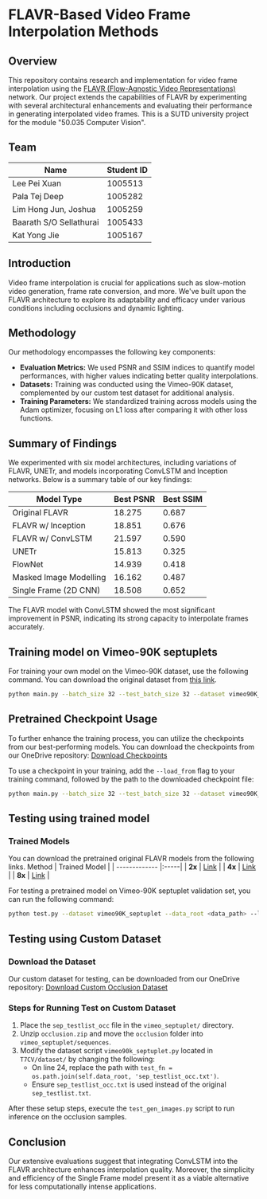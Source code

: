 # FLAVR-Based Video Frame Interpolation Methods

## Overview
This repository contains research and implementation for video frame interpolation using the [FLAVR (Flow-Agnostic Video Representations)](https://tarun005.github.io/FLAVR/) network. Our project extends the capabilities of FLAVR by experimenting with several architectural enhancements and evaluating their performance in generating interpolated video frames. This is a SUTD university project for the module "50.035 Computer Vision".

## Team

| Name                | Student ID |
|---------------------|------------|
| Lee Pei Xuan        | 1005513    |
| Pala Tej Deep       | 1005282    |
| Lim Hong Jun, Joshua| 1005259    |
| Baarath S/O Sellathurai | 1005433    |
| Kat Yong Jie        | 1005167    |

## Introduction
Video frame interpolation is crucial for applications such as slow-motion video generation, frame rate conversion, and more. We've built upon the FLAVR architecture to explore its adaptability and efficacy under various conditions including occlusions and dynamic lighting.

## Methodology
Our methodology encompasses the following key components:

- **Evaluation Metrics:** We used PSNR and SSIM indices to quantify model performances, with higher values indicating better quality interpolations.
- **Datasets:** Training was conducted using the Vimeo-90K dataset, complemented by our custom test dataset for additional analysis.
- **Training Parameters:** We standardized training across models using the Adam optimizer, focusing on L1 loss after comparing it with other loss functions.

## Summary of Findings
We experimented with six model architectures, including variations of FLAVR, UNETr, and models incorporating ConvLSTM and Inception networks. Below is a summary table of our key findings:

| Model Type                   | Best PSNR | Best SSIM |
|------------------------------|-----------|-----------|
| Original FLAVR               | 18.275    | 0.687     |
| FLAVR w/ Inception           | 18.851    | 0.676     |
| FLAVR w/ ConvLSTM            | 21.597    | 0.590     |
| UNETr                        | 15.813    | 0.325     |
| FlowNet                      | 14.939    | 0.418     |
| Masked Image Modelling       | 16.162    | 0.487     |
| Single Frame (2D CNN)        | 18.508    | 0.652     |

The FLAVR model with ConvLSTM showed the most significant improvement in PSNR, indicating its strong capacity to interpolate frames accurately.

## Training model on Vimeo-90K septuplets

For training your own model on the Vimeo-90K dataset, use the following command. You can download the original dataset from [this link](http://toflow.csail.mit.edu/).
``` bash
python main.py --batch_size 32 --test_batch_size 32 --dataset vimeo90K_septuplet --loss 1*L1 --max_epoch 200 --lr 0.0002 --data_root <dataset_path> --n_outputs 1
```

## Pretrained Checkpoint Usage

To further enhance the training process, you can utilize the checkpoints from our best-performing models. 
You can download the checkpoints from our OneDrive repository:
[Download Checkpoints](https://sutdapac-my.sharepoint.com/personal/joshua_limhongjun_mymail_sutd_edu_sg/_layouts/15/onedrive.aspx?id=%2Fpersonal%2Fjoshua%5Flimhongjun%5Fmymail%5Fsutd%5Fedu%5Fsg%2FDocuments%2FT7%5FCV%5FCheckpoints&ga=1)

To use a checkpoint in your training, add the `--load_from` flag to your training command, followed by the path to the downloaded checkpoint file:

```bash
python main.py --batch_size 32 --test_batch_size 32 --dataset vimeo90K_septuplet --loss 1*L1 --max_epoch 200 --lr 0.0002 --data_root <dataset_path> --n_outputs 1 --load_from <path_to_checkpoint>
```

## Testing using trained model

### Trained Models
You can download the pretrained original FLAVR models from the following links.
 Method        | Trained Model  |
| ------------- |:-----|
| **2x** | [Link](https://drive.google.com/drive/folders/1M6ec7t59exOSlx_Wp6K9_njBlLH2IPBC?usp=sharing) |
| **4x** |   [Link](https://drive.google.com/file/d/1btmNm4LkHVO9gjAaKKN9CXf5vP7h4hCy/view?usp=sharing)   |
| **8x** |   [Link](https://drive.google.com/drive/folders/1Gd2l69j7UC1Zua7StbUNcomAAhmE-xFb?usp=sharing)  |

For testing a pretrained model on Vimeo-90K septuplet validation set, you can run the following command:
```bash
python test.py --dataset vimeo90K_septuplet --data_root <data_path> --load_from <saved_model> --n_outputs 1
```

## Testing using Custom Dataset

### Download the Dataset
Our custom dataset for testing, can be downloaded from our OneDrive repository:
[Download Custom Occlusion Dataset](https://sutdapac-my.sharepoint.com/personal/joshua_limhongjun_mymail_sutd_edu_sg/_layouts/15/onedrive.aspx?ga=1&id=%2Fpersonal%2Fjoshua%5Flimhongjun%5Fmymail%5Fsutd%5Fedu%5Fsg%2FDocuments%2FT7%5FCV%5FCheckpoints%2FCustom%20Occlusion%20Dataset)

### Steps for Running Test on Custom Dataset
1. Place the `sep_testlist_occ` file in the `vimeo_septuplet/` directory.
2. Unzip `occlusion.zip` and move the `occlusion` folder into `vimeo_septuplet/sequences`.
3. Modify the dataset script `vimeo90k_septuplet.py` located in `T7CV/dataset/` by changing the following:
    - On line 24, replace the path with `test_fn = os.path.join(self.data_root, 'sep_testlist_occ.txt')`.
    - Ensure `sep_testlist_occ.txt` is used instead of the original `sep_testlist.txt`.

After these setup steps, execute the `test_gen_images.py` script to run inference on the occlusion samples.



## Conclusion
Our extensive evaluations suggest that integrating ConvLSTM into the FLAVR architecture enhances interpolation quality. Moreover, the simplicity and efficiency of the Single Frame model present it as a viable alternative for less computationally intense applications.


